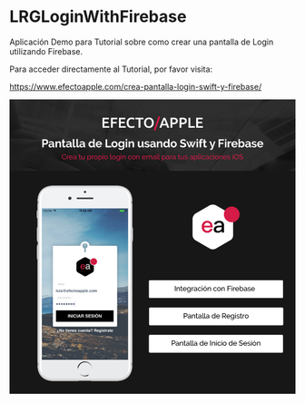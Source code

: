 # LRGLoginWithFirebase

Aplicación Demo para Tutorial sobre como crear una pantalla de Login utilizando Firebase.

Para acceder directamente al Tutorial, por favor visita:

https://www.efectoapple.com/crea-pantalla-login-swift-y-firebase/

![alt text](https://raw.githubusercontent.com/luisrollongordo/LRGLoginWithFirebase/master/6.png)

